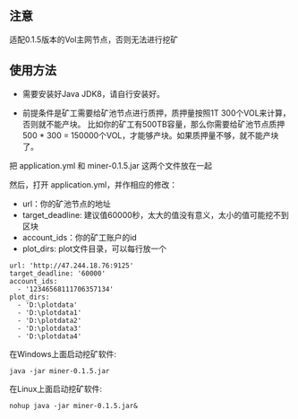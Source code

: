 ## 注意

适配0.1.5版本的Vol主网节点，否则无法进行挖矿

## 使用方法

- 需要安装好Java JDK8，请自行安装好。

- 前提条件是矿工需要给矿池节点进行质押，质押量按照1T 300个VOL来计算，否则就不能产块。
比如你的矿工有500TB容量，那么你需要给矿池节点质押 500 * 300 = 150000个VOL，才能够产块。如果质押量不够，就不能产块了。

把 application.yml 和 miner-0.1.5.jar 这两个文件放在一起

然后，打开 application.yml，并作相应的修改：

- url：你的矿池节点的地址
- target_deadline: 建议值60000秒，太大的值没有意义，太小的值可能挖不到区块
- account_ids：你的矿工账户的id
- plot_dirs: plot文件目录，可以每行放一个

```
url: 'http://47.244.18.76:9125'
target_deadline: '60000'
account_ids:
  - '12346568111706357134'
plot_dirs:
  - 'D:\plotdata'
  - 'D:\plotdata1'
  - 'D:\plotdata2'
  - 'D:\plotdata3'
  - 'D:\plotdata4'
```
在Windows上面启动挖矿软件:
```
java -jar miner-0.1.5.jar
```

在Linux上面启动挖矿软件:
```
nohup java -jar miner-0.1.5.jar&
```

